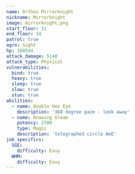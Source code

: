 ```yaml
---
name: Orthos Mirrorknight
nickname: Mirrorknight
image: mirrorknight.png
start_floor: 31
end_floor: 34
patrol: true
agro: Sight
hp: 160544
attack_damage: 5140
attack_type: Physical
vulnerabilities:
  bind: true
  heavy: true
  sleep: true
  slow: true
  stun: true
abilities:
  - name: Double Hex Eye
    description: '360 degree gaze - look away'
  - name: Knowing Gleam
    potency: 2500
    type: Magic
    description: 'telegraphed circle AoE'
job_specifics:
  SGE:
    difficulty: Easy
  WHM:
    difficulty: Easy
---
```

